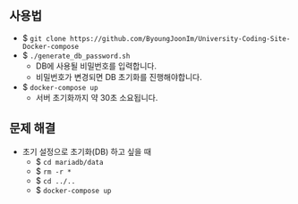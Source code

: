 ## 사용법
- $ `git clone https://github.com/ByoungJoonIm/University-Coding-Site-Docker-compose`
- $ `./generate_db_password.sh`
  - DB에 사용될 비밀번호를 입력합니다.
  - 비밀번호가 변경되면 DB 초기화를 진행해야합니다.
- $ `docker-compose up`
  - 서버 초기화까지 약 30초 소요됩니다.

## 문제 해결
- 초기 설정으로 초기화(DB) 하고 싶을 때
  - $ `cd mariadb/data`
  - $ `rm -r *`
  - $ `cd ../..`
  - $ `docker-compose up`
